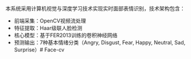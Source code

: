本系统采用计算机视觉与深度学习技术实现实时面部表情识别，技术架构包含：
- 前端采集：OpenCV视频流处理
- 特征提取：Haar级联人脸检测
- 核心模型：基于FER2013训练的卷积神经网络
- 预测输出：7种基本情绪分类（Angry, Disgust, Fear, Happy, Neutral, Sad, Surprise）# Face-cv
